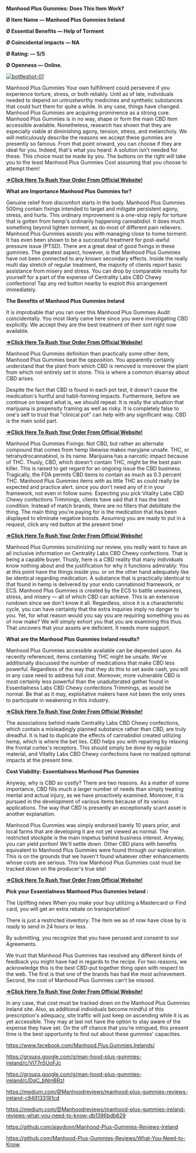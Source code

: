 **Manhood Plus Gummies: Does This Item Work?**

**Ø Item Name — Manhood Plus Gummies Ireland**

**Ø Essential Benefits — Help of Torment**

**Ø Coincidental impacts — NA**

**Ø Rating: — 5/5**

**Ø Openness — Online.**

<a href="https://nutraxyz.com/cv5o"><img src="https://i1.sndcdn.com/artworks-LPigHzpOe3PzjkCM-xzQkDg-t500x500.jpg" alt="bottleshot-01" border="0"></a>


Manhood Plus Gummies Your own fulfillment could persevere if you experience torture, stress, or both reliably. Until as of late, individuals needed to depend on untrustworthy medicines and synthetic substances that could hurt them for quite a while. In any case, things have changed. Manhood Plus Gummies are acquiring prominence as a strong cure.
Manhood Plus Gummies is in no way, shape or form the main CBD item accessible available. Nonetheless, research has shown that they are especially viable at diminishing agony, tension, stress, and melancholy. We will meticulously describe the reasons we accept these gummies are presently so famous. From that point onward, you can choose if they are ideal for you. Indeed, that's what you heard: A solution isn't needed for these. This choice must be made by you. The buttons on the right will take you to the least Manhood Plus Gummies Cost assuming that you choose to attempt them!

**[=>Click Here To Rush Your Order From Official Website!](https://nutraxyz.com/cv5o)**

**What are Importance Manhood Plus Gummies for?**

Genuine relief from discomfort starts in the body. Manhood Plus Gummies 500mg contain fixings intended to target and mitigate persistent agony, stress, and hurts. This ordinary improvement is a one-stop reply for torture that is gotten from hemp's ordinarily happening cannabidiol. It does much something beyond lighten torment, as do most of different pain relievers.
Manhood Plus Gummies assists you with managing close to home torment: It has even been shown to be a successful treatment for post-awful pressure issue (PTSD). There are a great deal of good fixings in these gummies. The greatest aspect, however, is that Manhood Plus Gummies have not been connected to any known secondary effects. Inside the really multi day stretch of regular treatment, the majority of clients report basic assistance from misery and stress. You can drop by comparable results for yourself for a part of the expense of Centrality Labs CBD Chewy confections! Tap any red button nearby to exploit this arrangement immediately.

**The Benefits of Manhood Plus Gummies Ireland**

It is improbable that you ran over this Manhood Plus Gummies Audit coincidentally. You most likely came here since you were investigating CBD explicitly. We accept they are the best treatment of their sort right now available.

**[=>Click Here To Rush Your Order From Official Website!](https://nutraxyz.com/cv5o)**

Manhood Plus Gummies definition than practically some other item, Manhood Plus Gummies beat the opposition. You apparently certainly understand that the plant from which CBD is removed is moreover the plant from which not entirely set in stone. This is where a common disarray about CBD arises.

Despite the fact that CBD is found in each pot test, it doesn't cause the medication's hurtful and habit-forming impacts. Furthermore, before we continue on toward what is, we should repeat: It is really the situation that marijuana is propensity framing as well as risky. It is completely false to one's self to trust that "clinical pot" can help with any significant way. CBD is the main solid part.

**[=>Click Here To Rush Your Order From Official Website!](https://nutraxyz.com/cv5o)**

Manhood Plus Gummies Fixings:
Not CBD, but rather an alternate compound that comes from hemp likewise makes maryjane unsafe. THC, or tetrahydrocannabinol, is its name. Marijuana has a narcotic impact because of THC. Thusly, CBD, which doesn't contain THC, might be the best pain killer. This is raised to get regard for an ongoing issue the CBD business. Tragically, the FDA permits CBD items to contain as much as 0.3 percent THC.
Manhood Plus Gummies items with as little THC as could really be expected and practice alert. since you don't need any of it in your framework, not even in follow sums. Expecting you pick Vitality Labs CBD Chewy confections Trimmings, clients have said that it has the best condition. Instead of match brands, there are no fillers that debilitate the thing. The main thing you're paying for is the medication that has been displayed to eliminate negative boosts. Assuming you are ready to put in a request, click any red button at the present time!

**[=>Click Here To Rush Your Order From Official Website!](https://nutraxyz.com/cv5o)**

Manhood Plus Gummies scrutinizing our review, you really want to have an all inclusive information on Centrality Labs CBD Chewy confections. That is being a capable buyer. Thusly, here is a CBD reality that many individuals know nothing about and the justification for why it functions admirably: You at this point have the things inside you. or on the other hand adequately like be identical regarding medication. A substance that is practically identical to that found in hemp is delivered by your endo cannabinoid framework, or ECS.
Manhood Plus Gummies is created by the ECS to battle uneasiness, stress, and misery — all of which CBD can achieve. This is an extensive rundown since we don't know it all. Regardless, since it is a characteristic cycle, you can have certainty that the extra inquiries imply no danger to you. Yet, for what reason would you say you are requiring something you as of now make? We will simply exhort you that you are examining this thus. That uncovers that your assets are deficient. It needs more support.

**What are the Manhood Plus Gummies Ireland results?**

Manhood Plus Gummies accessible available can be depended upon. As recently referenced, items containing THC might be unsafe. We've additionally discussed the number of medications that make CBD less powerful. Regardless of the way that they do this to set aside cash, you will in any case need to address full cost. Moreover, more vulnerable CBD is most certainly less powerful than the unadulterated gather found in Essentialness Labs CBD Chewy confections Trimmings, as would be normal. Be that as it may, exploitative makers have not been the only ones to participate in weakening in this industry.

**[=>Click Here To Rush Your Order From Official Website!](https://nutraxyz.com/cv5o)**

The associations behind made Centrality Labs CBD Chewy confections, which contain a misleadingly planned substance rather than CBD, are truly dreadful. It is had to duplicate the effects of cannabidiol created utilizing hemp, which is where the bet lies. CBD helps you with repairing by relaxing the frontal cortex's receptors. This should simply be done by regular material, and Vitality Labs CBD Chewy confections have no realized optional impacts at the present time.

**Cost Viability: Essentialness Manhood Plus Gummies**

Anyway, why is CBD so costly? There are two reasons. As a matter of some importance, CBD fills much a larger number of needs than simply treating mental and actual injury, as we have proactively examined. Moreover, it is pursued in the development of various items because of its various applications. The way that CBD is presently an exceptionally scant asset is another explanation.

Manhood Plus Gummies was simply endorsed barely 10 years prior, and local farms that are developing it are not yet viewed as normal. The restricted stockpile is the main impetus behind business interest. Anyway, you can yield portion! We'll settle down. Other CBD plans with benefits equivalent to Manhood Plus Gummies were found through our exploration. This is on the grounds that we haven't found whatever other enhancements whose costs are serious. This low Manhood Plus Gummies cost must be tracked down on the producer's true site!

**[=>Click Here To Rush Your Order From Official Website!](https://nutraxyz.com/cv5o)**

**Pick your Essentialness Manhood Plus Gummies Ireland :**

The Uplifting news When you make your buy utilizing a Mastercard or Find card, you will get an extra rebate on transportation!

There is just a restricted inventory. The item we as of now have close by is ready to send in 24 hours or less.

By submitting, you recognize that you have perused and consent to our Agreements.

We trust that Manhood Plus Gummies has resolved any different kinds of feedback you might have had in regards to the recipe. For two reasons, we acknowledge this is the best CBD-put together thing open with respect to the web. The first is that one of the brands has had the most achievement. Second, the cost of Manhood Plus Gummies can't be missed.

**[=>Click Here To Rush Your Order From Official Website!](https://nutraxyz.com/cv5o)**

In any case, that cost must be tracked down on the Manhood Plus Gummies Ireland site. Also, as additional individuals become mindful of this prescription's adequacy, site traffic will just keep on ascending while it is as yet accessible. They may at last not have the option to stay aware of the expense they have set. On the off chance that you're intrigued, this present time is the best opportunity to find out about these gummies' capacities.

https://www.facebook.com/Manhood.Plus.Gummies.Irelands/

https://groups.google.com/g/man-hood-plus-gummies-ireland/c/VI77n5UoFJc

https://groups.google.com/g/man-hood-plus-gummies-ireland/c/DqC_bNmBRzI

https://medium.com/@Manhoodreviews/manhood-plus-gummies-reviews-ireland-c949133181cd

https://medium.com/@Manhoodreviews/manhood-plus-gummies-ireland-reviews-what-you-need-to-know-db1396bdb629

https://github.com/ajaydonn/Manhood-Plus-Gummies-Reviews-Ireland

https://github.com/Manhood-Plus-Gummies-Reviews/What-You-Need-to-Know
